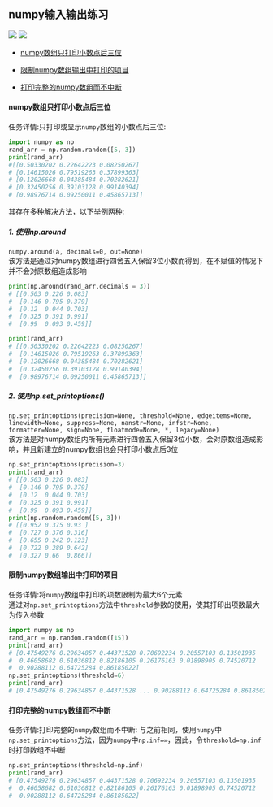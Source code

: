 numpy输入输出练习
-----
![](https://img.shields.io/badge/python-3.8-blue) ![](https://img.shields.io/badge/numpy-1.18.5-pink)<br>
* [numpy数组只打印小数点后三位](#numpy数组只打印小数点后三位)
- [限制numpy数组输出中打印的项目](#限制numpy数组输出中打印的项目)
* [打印完整的numpy数组而不中断](#打印完整的numpy数组而不中断)
#### numpy数组只打印小数点后三位
任务详情:只打印或显示`numpy`数组的小数点后三位:
``` python
import numpy as np
rand_arr = np.random.random([5, 3])
print(rand_arr)
#[[0.50330202 0.22642223 0.08250267]
# [0.14615026 0.79519263 0.37899363]
# [0.12026668 0.04385484 0.70282621]
# [0.32450256 0.39103128 0.99140394]
# [0.98976714 0.09250011 0.45865713]]
```
其存在多种解决方法，以下举例两种:<br>
##### 1. 使用np.around
`numpy.around(a, decimals=0, out=None)`
<br>该方法是通过对numpy数组进行四舍五入保留3位小数而得到，在不赋值的情况下并不会对原数组造成影响
``` python
print(np.around(rand_arr,decimals = 3))
# [[0.503 0.226 0.083]
#  [0.146 0.795 0.379]
#  [0.12  0.044 0.703]
#  [0.325 0.391 0.991]
#  [0.99  0.093 0.459]]

print(rand_arr)
# [[0.50330202 0.22642223 0.08250267]
#  [0.14615026 0.79519263 0.37899363]
#  [0.12026668 0.04385484 0.70282621]
#  [0.32450256 0.39103128 0.99140394]
#  [0.98976714 0.09250011 0.45865713]]
```
##### 2. 使用np.set_printoptions()
`np.set_printoptions(precision=None, threshold=None, edgeitems=None, linewidth=None, suppress=None, nanstr=None, infstr=None, formatter=None, sign=None, floatmode=None, *, legacy=None)`
<br>该方法是对numpy数组内所有元素进行四舍五入保留3位小数，会对原数组造成影响，并且新建立的numpy数组也会只打印小数点后3位
``` python
np.set_printoptions(precision=3)
print(rand_arr)
# [[0.503 0.226 0.083]
#  [0.146 0.795 0.379]
#  [0.12  0.044 0.703]
#  [0.325 0.391 0.991]
#  [0.99  0.093 0.459]]
print(np.random.random([5, 3]))
# [[0.952 0.375 0.93 ]
#  [0.727 0.376 0.316]
#  [0.655 0.242 0.123]
#  [0.722 0.289 0.642]
#  [0.327 0.66  0.866]]
```
#### 限制numpy数组输出中打印的项目
任务详情:将`numpy`数组中打印的项数限制为最大6个元素<br>
通过对`np.set_printoptions`方法中`threshold`参数的使用，使其打印出项数最大为传入参数
``` python
import numpy as np
rand_arr = np.random.random([15])
print(rand_arr)
# [0.47549276 0.29634857 0.44371528 0.70692234 0.20557103 0.13501935
#  0.46058682 0.61036812 0.82186105 0.26176163 0.01898905 0.74520712
#  0.90288112 0.64725284 0.86185022]
np.set_printoptions(threshold=6)
print(rand_arr)
# [0.47549276 0.29634857 0.44371528 ... 0.90288112 0.64725284 0.86185022]
```
#### 打印完整的numpy数组而不中断
任务详情:打印完整的`numpy`数组而不中断:
与之前相同，使用`numpy`中`np.set_printoptions`方法，因为`numpy`中`np.inf=∞`，因此，令`threshold=np.inf`时打印数组不中断
``` python
np.set_printoptions(threshold=np.inf)
print(rand_arr)
# [0.47549276 0.29634857 0.44371528 0.70692234 0.20557103 0.13501935
#  0.46058682 0.61036812 0.82186105 0.26176163 0.01898905 0.74520712
#  0.90288112 0.64725284 0.86185022]
```

